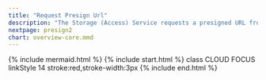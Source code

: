 ```yaml
---
title: "Request Presign Url"
description: "The Storage (Access) Service requests a presigned URL from the Storage provider"
nextpage: presign2
chart: overview-core.mmd
---
```

{% include mermaid.html %}
{% include start.html %}
  class CLOUD FOCUS
  linkStyle 14 stroke:red,stroke-width:3px
{% include end.html %}
